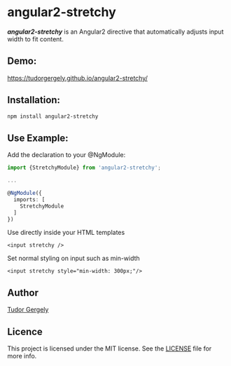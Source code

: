 # angular2-stretchy

***angular2-stretchy*** is an Angular2 directive that automatically adjusts input width to fit content.

## Demo:

https://tudorgergely.github.io/angular2-stretchy/

## Installation:

```bash
npm install angular2-stretchy
```

## Use Example:

Add the declaration to your @NgModule:

```typescript
import {StretchyModule} from 'angular2-stretchy';

...

@NgModule({
  imports: [
    StretchyModule
  ]
})
```

Use directly inside your HTML templates

```
<input stretchy />
```

Set normal styling on input such as min-width

```
<input stretchy style="min-width: 300px;"/>
```

## Author

[Tudor Gergely](https://github.com/tudorgergely)

## Licence

This project is licensed under the MIT license. See the [LICENSE](LICENSE) file for more info.
